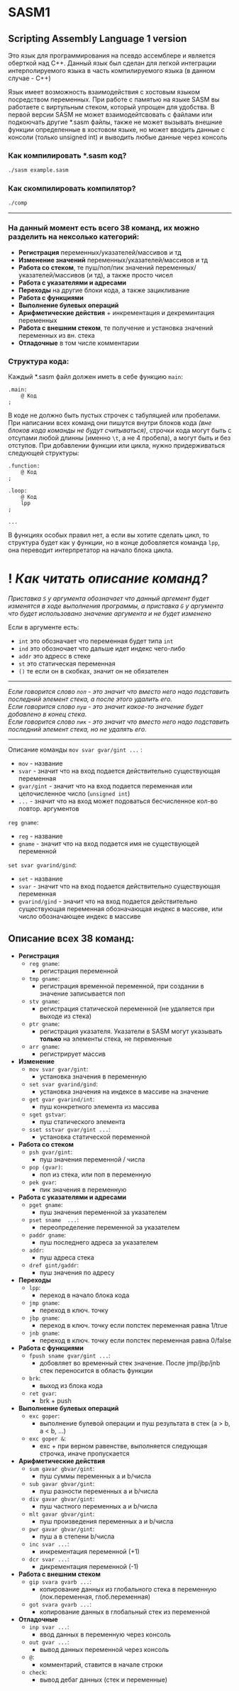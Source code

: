 # SASM1
## Scripting Assembly Language 1 version
Это язык для программирования на псевдо ассемблере и является оберткой над C++. Данный язык был сделан для легкой интеграции интерполируемого языка в часть компилируемого языка (в данном случае - C++)

Язык имеет возможность взаимодействия с хостовым языком посредством переменных. При работе с памятью на языке SASM вы работаете с виртульным стеком, который упрощен для удобства. В первой версии SASM не может взаимодейтсвовать с файлами или подкоючать другие *.sasm файлы, также не может вызывать внешние функции определенные в хостовом языке, но может вводить данные с консоли (только unsigned int) и выводить любые данные через консоль

### Как компилировать *.sasm код?
```bash
./sasm example.sasm
```
### Как скомпилировать компилятор?
```bash
./comp
```

---

### **На данный момент есть всего 38 команд, их можно разделить на нексолько категорий:**

- **Регистрация** переменных/указателей/массивов и тд
- **Изменение значений** переменных/указателей/массивов и тд
- **Работа со стеком**, те пуш/поп/пик значений переменных/указателей/массивов (и тд), а также просто чисел
- **Работа с указателями и адресами**
- **Переходы** на другие блоки кода, а также зацикливание
- **Работа с функциями**
- **Выполнение булевых операций**
- **Арифметические действия** + инкрементация и декреминтация переменных
- **Работа с внешним стеком**, те получение и установка значений переменных из вн. стека
- **Отладочные** в том числе комментарии
  
### **Структура кода:**

Каждый *.sasm файл должен иметь в себе функцию `main`:
```
.main:
    @ Код
;
```

В коде не должно быть пустых строчек с табуляцией или пробелами. При написании всех команд они пишутся внутри блоков кода _(вне блоков кода команды не будут считываться)_, строчки кода могут быть с отсупами любой длинны (именно `\t`, а не 4 пробела), а могут быть и без отступов. При добавлении функции или цикла, нужно придерживаться следующей структуры:
```
.function:
    @ Код
;

.loop:
    @ Код
    lpp
;

...
```

В функциях особых правил нет, а если вы хотите сделать цикл, то структура будет как у функции, но в конце добовляется команда `lpp`, она переводит интерпретатор на начало блока цикла.


# **!** _Как читать описание команд?_
_Приставка `S` у аргумента обозначает что данный аргемент будет изменятся в ходе выполнения программы, а приставка `G` у аргумента что будет использовано значение аргумента и не будет изменено_

Если в аргументе есть:
- `int` это обозначает что переменная будет типа `int`
- `ind` это обозночает что дальше идет индекс чего-либо
- `addr` это адресс в стеке
- `st` это статическая переменная
- `()` те если он в скобках, значит он не обязателен
---
_Если говорится слово `поп` - это значит что вместо него надо подставить последний элемент стека, а после этого удалить его.  
Если говорится слово `пуш` - это значит какое-то значение будет добавлено в конец стека.  
Если говорится слово `пик` - это значит что вместо него надо подставить последний элемент стека, но не удалять его._

---
Описание команды `mov svar gvar/gint ...` :

- `mov` - название
- `svar` - значит что на вход подается действительно существующая переменная
- `gvar/gint` - значит что на вход подается переменная или целочисленное число (`unsigned int`)
- `...` - значит что на вход может подоваться бесчисленное кол-во повтор. аргументов

`reg gname`:
- `reg` - название
- `gname` - значит что на вход подается имя не существующей переменной

`set svar gvarind/gind`:
- `set` - название
- `svar` - значит что на вход подается действительно существующая переменная
- `gvarind/gind` - значит что на вход подается действительно существующая переменная обозначающая индекс в массиве, или число обозначающее индекс в массиве

## **Описание всех 38 команд:**

  - **Регистрация**
    - `reg gname`: 
      - регистрация переменной
    - `tmp gname`: 
      - регистрация временной переменной, при создании в значение записывается поп
    - `stv gname`:
      - регистрация статической переменной (не удаляется при выходе из стека)
    - `ptr gname`:
      - регистрация указателя. Указатели в SASM могут указывать **только** на элементы стека, не переменные
    - `arr gname`:
      - регистрирует массив
  - **Изменение**
    - `mov svar gvar/gint`: 
      -  установка значения в переменную
    - `set svar gvarind/gind`:
      -  установка значения на индексе в массиве на значение
    - `get gvar gvarind/int`: 
      - пуш конкретного элемента из массива
    - `sget gstvar`: 
      - пуш статического элемента 
    - `sset sstvar gvar/gint ...`: 
      - установка статической переменной
  - **Работа со стеком**
    - `psh gvar/gint`: 
      - пуш значения переменной / числа
    - `pop (gvar)`: 
      - поп из стека, или поп в переменную
    - `pek gvar`: 
      - пик значения в переменную
  - **Работа с указателями и адресами** 
    - `pget gname`: 
      - пуш значения переменной за указателем
    - `pset sname  ...`: 
      - переопределение переменной за указателем
    - `paddr gname`: 
      - пуш последнего адреса за указателем
    - `addr`: 
      - пуш адреса стека
    - `dref gint/gaddr`: 
      - пуш значения по адресу 
  - **Переходы**
    - `lpp`: 
      - переход в начало блока кода
    - `jmp gname`: 
      - переход в ключ. точку
    - `jbp gname`: 
      - переход в ключ. точку если попстек переменная равна 1/true
    - `jnb gname`: 
      - переход в ключ. точку если попстек переменная равна 0/false
  - **Работа с функциями**
    - `fpush sname gvar/gint ...`: 
      - добовляет во временный стек значение. После jmp/jbp/jnb стек переносится в область функции
    - `brk`: 
      - выход из блока кода
    - `ret gvar`: 
      - brk + push 
  - **Выполнение булевых операций**
    - `exc goper`: 
      - выполнение булевой операции и пуш результата в стек (a > b, a < b, ...)
    - `exc goper &`: 
      - exc + при верном равенстве, выполняется следующая строчка, иначе пропускается
  - **Арифметические действия**
    - `sum gavar gbvar/gint`: 
      - пуш суммы переменных a и b/числа
    - `sub gavar gbvar/gint`: 
      - пуш разности переменных a и b/числа
    - `div gavar gbvar/gint`: 
      - пуш частного переменных a и b/числа
    - `mlt gavar gbvar/gint`: 
      - пуш произведения переменных a и b/числа
    - `pwr gavar gbvar/gint`: 
      - пуш a в степени b/числа
    - `inc svar ...`: 
      - инкрементация переменной (+1)
    - `dcr svar ...`: 
      - дикрементация переменной (-1)
  - **Работа с внешним стеком**
    - `gip svara gvarb ...`: 
      - копирование данных из глобального стека в переменную (лок.переменная, глоб.переменная)
    - `got svara gvarb ...`: 
      - копирование данных в глобальный стек из переменной
  - **Отладочные**
    - `inp svar ...`: 
      - ввод данных в переменную через консоль
    - `out gvar ...`: 
      - вывод данных переменной через консоль
    - `@`: 
      - комментарий, ставится в начале строки
    - `check`: 
      - вывод дебаг данных (стек и переменные)